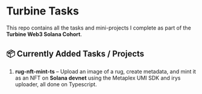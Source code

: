 # Turbine Tasks

This repo contains all the tasks and mini-projects I complete as part of the **Turbine Web3 Solana Cohort**.

## 📦 Currently Added Tasks / Projects

1. **rug-nft-mint-ts** – Upload an image of a rug, create metadata, and mint it as an NFT on **Solana devnet** using the Metaplex UMI SDK and irys uploader, all done on Typescript.


